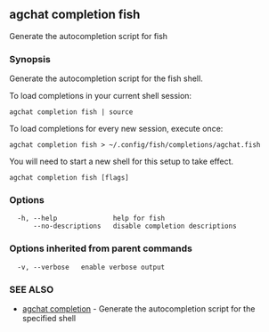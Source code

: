 ## agchat completion fish

Generate the autocompletion script for fish

### Synopsis

Generate the autocompletion script for the fish shell.

To load completions in your current shell session:

	agchat completion fish | source

To load completions for every new session, execute once:

	agchat completion fish > ~/.config/fish/completions/agchat.fish

You will need to start a new shell for this setup to take effect.


```
agchat completion fish [flags]
```

### Options

```
  -h, --help              help for fish
      --no-descriptions   disable completion descriptions
```

### Options inherited from parent commands

```
  -v, --verbose   enable verbose output
```

### SEE ALSO

* [agchat completion](agchat_completion.md)	 - Generate the autocompletion script for the specified shell

